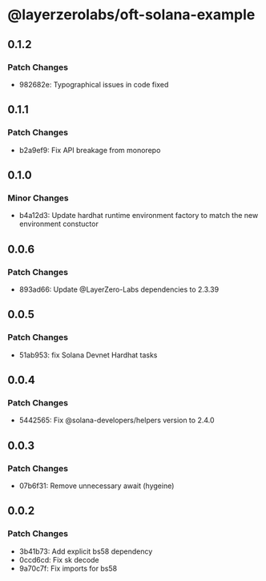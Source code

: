 # @layerzerolabs/oft-solana-example

## 0.1.2

### Patch Changes

- 982682e: Typographical issues in code fixed

## 0.1.1

### Patch Changes

- b2a9ef9: Fix API breakage from monorepo

## 0.1.0

### Minor Changes

- b4a12d3: Update hardhat runtime environment factory to match the new environment constuctor

## 0.0.6

### Patch Changes

- 893ad66: Update @LayerZero-Labs dependencies to 2.3.39

## 0.0.5

### Patch Changes

- 51ab953: fix Solana Devnet Hardhat tasks

## 0.0.4

### Patch Changes

- 5442565: Fix @solana-developers/helpers version to 2.4.0

## 0.0.3

### Patch Changes

- 07b6f31: Remove unnecessary await (hygeine)

## 0.0.2

### Patch Changes

- 3b41b73: Add explicit bs58 dependency
- 0ccd6cd: Fix sk decode
- 9a70c7f: Fix imports for bs58

